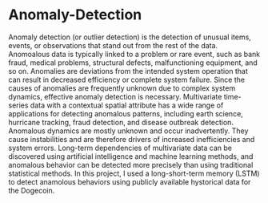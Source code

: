 # Anomaly-Detection
Anomaly detection (or outlier detection) is the detection of unusual items, events, or observations that stand out from the rest of the data. Anomoalous data is typically linked to a problem or rare event, such as bank fraud, medical problems, structural defects, malfunctioning equipment, and so on. Anomalies are deviations from the intended system operation that can result in decreased efficiency or complete system failure. Since the causes of anomalies are frequently unknown due to complex system dynamics, effective anomaly detection is necessary. Multivariate time-series data with a contextual spatial attribute has a wide range of applications for detecting anomalous patterns, including earth science, hurricane tracking, fraud detection, and disease outbreak detection. Anomalous dynamics are mostly unknown and occur inadvertently. They cause instabilities and are therefore drivers of increased inefficiencies and system errors. Long-term dependencies of multivariate data can be discovered using artificial intelligence and machine learning methods, and anomalous behavior can be detected more precisely than using traditional statistical methods. In this project, I used a long-short-term memory (LSTM) to detect anamolous behaviors using publicly available hystorical data for the Dogecoin.
